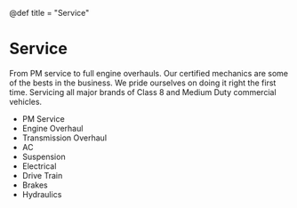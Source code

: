 @def title = "Service"

# Service

From PM service to full engine overhauls. Our certified mechanics are some of
the bests in the business. We pride ourselves on doing it right the first time.
Servicing all major brands of Class 8 and Medium Duty commercial vehicles.

- PM Service 
- Engine Overhaul
- Transmission Overhaul
- AC
- Suspension
- Electrical
- Drive Train
- Brakes
- Hydraulics 
